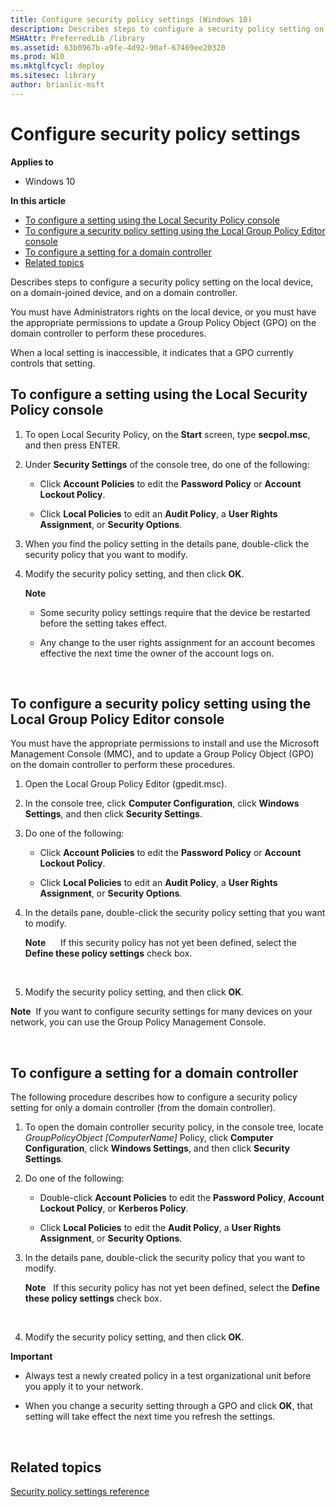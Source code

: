```yaml
---
title: Configure security policy settings (Windows 10)
description: Describes steps to configure a security policy setting on the local device on a domain joined device and on a domain controller.
MSHAttr: PreferredLib /library
ms.assetid: 63b0967b-a9fe-4d92-90af-67469ee20320
ms.prod: W10
ms.mktglfcycl: deploy
ms.sitesec: library
author: brianlic-msft
---
```


# Configure security policy settings


**Applies to**

-   Windows 10

**In this article**

-   [To configure a setting using the Local Security Policy console](#bkmk-local)
-   [To configure a security policy setting using the Local Group Policy Editor console](#bkmk-domain)
-   [To configure a setting for a domain controller](#bkmk-dc)
-   [Related topics](#related-topics)

Describes steps to configure a security policy setting on the local device, on a domain-joined device, and on a domain controller.

You must have Administrators rights on the local device, or you must have the appropriate permissions to update a Group Policy Object (GPO) on the domain controller to perform these procedures.

When a local setting is inaccessible, it indicates that a GPO currently controls that setting.

## <a href="" id="bkmk-local"></a>To configure a setting using the Local Security Policy console


1.  To open Local Security Policy, on the **Start** screen, type **secpol.msc**, and then press ENTER.

2.  Under **Security Settings** of the console tree, do one of the following:

    -   Click **Account Policies** to edit the **Password Policy** or **Account Lockout Policy**.

    -   Click **Local Policies** to edit an **Audit Policy**, a **User Rights Assignment**, or **Security Options**.

3.  When you find the policy setting in the details pane, double-click the security policy that you want to modify.

4.  Modify the security policy setting, and then click **OK**.

    **Note**  
    -   Some security policy settings require that the device be restarted before the setting takes effect.

    -   Any change to the user rights assignment for an account becomes effective the next time the owner of the account logs on.

     

## <a href="" id="bkmk-domain"></a>To configure a security policy setting using the Local Group Policy Editor console


You must have the appropriate permissions to install and use the Microsoft Management Console (MMC), and to update a Group Policy Object (GPO) on the domain controller to perform these procedures.

1.  Open the Local Group Policy Editor (gpedit.msc).

2.  In the console tree, click **Computer Configuration**, click **Windows Settings**, and then click **Security Settings**.

3.  Do one of the following:

    -   Click **Account Policies** to edit the **Password Policy** or **Account Lockout Policy**.

    -   Click **Local Policies** to edit an **Audit Policy**, a **User Rights Assignment**, or **Security Options**.

4.  In the details pane, double-click the security policy setting that you want to modify.

    **Note**  
       If this security policy has not yet been defined, select the **Define these policy settings** check box.

     

5.  Modify the security policy setting, and then click **OK**.

**Note**  If you want to configure security settings for many devices on your network, you can use the Group Policy Management Console.

 

## <a href="" id="bkmk-dc"></a>To configure a setting for a domain controller


The following procedure describes how to configure a security policy setting for only a domain controller (from the domain controller).

1.  To open the domain controller security policy, in the console tree, locate *GroupPolicyObject \[ComputerName\]* Policy, click **Computer Configuration**, click **Windows Settings**, and then click **Security Settings**.

2.  Do one of the following:

    -   Double-click **Account Policies** to edit the **Password Policy**, **Account Lockout Policy**, or **Kerberos Policy**.

    -   Click **Local Policies** to edit the **Audit Policy**, a **User Rights Assignment**, or **Security Options**.

3.  In the details pane, double-click the security policy that you want to modify.

    **Note**  
    If this security policy has not yet been defined, select the **Define these policy settings** check box.

     

4.  Modify the security policy setting, and then click **OK**.

**Important**  
-   Always test a newly created policy in a test organizational unit before you apply it to your network.

-   When you change a security setting through a GPO and click **OK**, that setting will take effect the next time you refresh the settings.

 

## Related topics


[Security policy settings reference](security-policy-settings-reference.md)

 

 





